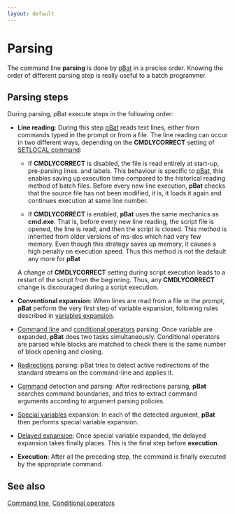 ```yaml
---
layout: default
---
```

# Parsing #

The command line **parsing** is done by [pBat](../pbat) in a precise order. 
Knowing the order of different parsing step is really useful to a batch 
programmer.

## Parsing steps ##

During parsing, pBat execute steps in the following order:

* **Line reading**: During this step [pBat](../pbat) reads text lines, either 
  from commands typed in the prompt or from a file. The line reading can occur 
  in two different ways, depending on the **CMDLYCORRECT** setting of 
  [SETLOCAL command](../setlocal):

  * If **CMDLYCORRECT** is disabled, the file is read entirely at start-up, 
    pre-parsing lines. and labels. This behaviour is specific to 
    [pBat](../pbat), this enables saving up execution time compared to the 
    historical reading method of batch files. Before every new line execution, 
    **pBat** checks that the source file has not been modified, it is, it 
    loads it again and continues execution at same line number.

  * If **CMDLYCORRECT** is enabled, **pBat** uses the same mechanics as 
    **cmd.exe**. That is, before every new line reading, the script file is 
    opened, the line is read, and then the script is closed. This method is 
    inherited from older versions of ms-dos which had very few memory. Even 
    though this strategy saves up memory, it causes a high penalty on 
    execution speed. Thus this method is not the default any more for **pBat**

  A change of **CMDLYCORRECT** setting during script execution leads to a 
  restart of the script from the beginning. Thus, any **CMDLYCORRECT** change 
  is discouraged during a script execution.

* **Conventional expansion**: When lines are read from a file or the prompt, 
  **pBat** perform the very first step of variable expansion, following rules 
  described in [variables expansion](var).

* [Command line](cmdline) and [conditional operators](condop) parsing: Once 
  variable are expanded, **pBat** does two tasks simultaneously. Conditional 
  operators are parsed while blocks are matched to check there is the same 
  number of block opening and closing.

* [Redirections](red) parsing: pBat tries to detect active redirections of the 
  standard streams on the command-line and applies it.

* [Command](command) detection and parsing: After redirections parsing, 
  **pBat** searches command boundaries, and tries to extract command arguments 
  according to argument parsing policies.

* [Special variables](xvar) expansion: In each of the detected argument, 
  **pBat** then performs special variable expansion.

* [Delayed expansion](var): Once special variable expanded, the delayed 
  expansion takes finally places. This is the final step before 
  **execution**.

* **Execution**: After all the preceding step, the command is finally executed 
  by the appropriate command. 

## See also ##

[Command line](cmdline), [Conditional operators](condop)

